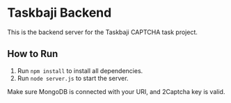 # Taskbaji Backend

This is the backend server for the Taskbaji CAPTCHA task project.

## How to Run

1. Run `npm install` to install all dependencies.
2. Run `node server.js` to start the server.

Make sure MongoDB is connected with your URI, and 2Captcha key is valid.
